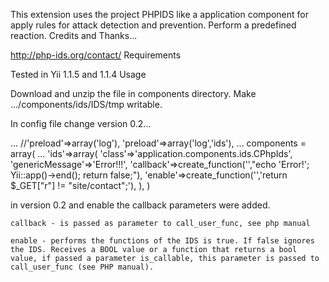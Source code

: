 This extension uses the project PHPIDS like a application component for apply rules for attack detection and prevention. Perform a predefined reaction.
Credits and Thanks...

http://php-ids.org/contact/
Requirements

Tested in Yii 1.1.5 and 1.1.4
Usage

Download and unzip the file in components directory.
Make .../components/ids/IDS/tmp writable.

In config file change version 0.2...

...
//'preload'=>array('log'),
'preload'=>array('log','ids'),
...
components = array(
...
        'ids'=>array(
            'class'=>'application.components.ids.CPhpIds',
            'genericMessage'=>'Error!!!',
                        'callback'=>create_function('',"echo 'Error!'; Yii::app()->end(); return false;"),
                        'enable'=>create_function('','return $_GET["r"] != "site/contact";'),
        ),
)

in version 0.2 and enable the callback parameters were added.

    callback - is passed as parameter to call_user_func, see php manual

    enable - performs the functions of the IDS is true. If false ignores the IDS. Receives a BOOL value or a function that returns a bool value, if passed a parameter is_callable, this parameter is passed to call_user_func (see PHP manual).


